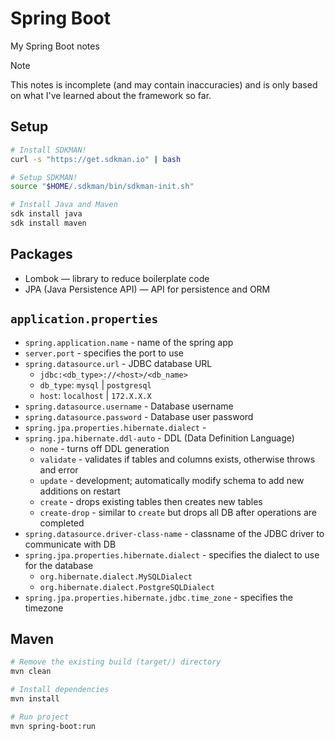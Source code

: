 # Spring Boot

My Spring Boot notes

> [!NOTE]
> This notes is incomplete (and may contain inaccuracies) and is only based on what I've learned about the framework so far.


## Setup

```bash
# Install SDKMAN!
curl -s "https://get.sdkman.io" | bash

# Setup SDKMAN!
source "$HOME/.sdkman/bin/sdkman-init.sh"

# Install Java and Maven
sdk install java
sdk install maven
```


## Packages

- Lombok — library to reduce boilerplate code
- JPA (Java Persistence API) — API for persistence and ORM


## `application.properties`

- `spring.application.name` - name of the spring app
- `server.port` - specifies the port to use
- `spring.datasource.url` - JDBC database URL
    - `jdbc:<db_type>://<host>/<db_name>`
    - `db_type`: `mysql` | `postgresql`
    - `host`: `localhost` | `172.X.X.X`
- `spring.datasource.username` - Database username
- `spring.datasource.password` - Database user password
- `spring.jpa.properties.hibernate.dialect` -
- `spring.jpa.hibernate.ddl-auto` - DDL (Data Definition Language)
    - `none` - turns off DDL generation
    - `validate` - validates if tables and columns exists, otherwise throws and error
    - `update` - development; automatically modify schema to add new additions on restart
    - `create` - drops existing tables then creates new tables
    - `create-drop` - similar to `create` but drops all DB after operations are completed
- `spring.datasource.driver-class-name` - classname of the JDBC driver to communicate with DB
- `spring.jpa.properties.hibernate.dialect` - specifies the dialect to use for the database
    - `org.hibernate.dialect.MySQLDialect`
    - `org.hibernate.dialect.PostgreSQLDialect`
- `spring.jpa.properties.hibernate.jdbc.time_zone` - specifies the timezone


## Maven

```bash
# Remove the existing build (target/) directory
mvn clean

# Install dependencies
mvn install

# Run project
mvn spring-boot:run
```
